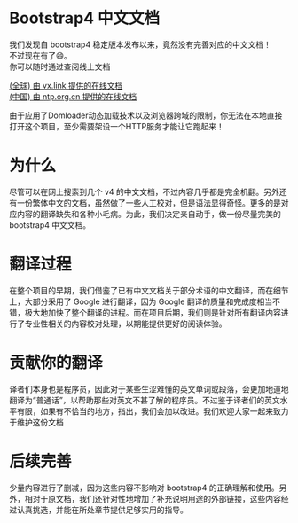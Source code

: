 # Bootstrap4 中文文档
我们发现自 bootstrap4 稳定版本发布以来，竟然没有完善对应的中文文档！   
不过现在有了😄。   
你可以随时通过查阅线上文档   

[(全球) 由 vx.link 提供的在线文档](http://bs4.vx.link)   
[(中国) 由 ntp.org.cn 提供的在线文档](http://bs4.ntp.org.cn/)   

由于应用了Domloader动态加载技术以及浏览器跨域的限制，你无法在本地直接打开这个项目，至少需要架设一个HTTP服务才能让它跑起来！

# 为什么
尽管可以在网上搜索到几个 v4 的中文文档，不过内容几乎都是完全机翻。另外还有一份繁体中文的文档，虽然做了一些人工校对，但是语法显得奇怪。更多的是对应内容的翻译缺失和各种小毛病。为此，我们决定亲自动手，做一份尽量完美的 bootstrap4 中文文档。

# 翻译过程
在整个项目的早期，我们借鉴了已有中文文档关于部分术语的中文翻译，而在细节上，大部分采用了 Google 进行翻译，因为 Google 翻译的质量和完成度相当不错，极大地加快了整个翻译的进程。而在项目后期，我们则是针对所有翻译内容进行了专业性相关的内容校对处理，以期能提供更好的阅读体验。

# 贡献你的翻译
译者们本身也是程序员，因此对于某些生涩难懂的英文单词或段落，会更加地道地翻译为“普通话”，以帮助那些对英文不甚了解的程序员。不过鉴于译者们的英文水平有限，如果有不恰当的地方，指出，我们会加以改进。我们欢迎大家一起来致力于维护这份文档

# 后续完善
少量内容进行了删减，因为这些内容不影响对 bootstrap4 的正确理解和使用。另外，相对于原文档，我们还针对性地增加了补充说明用途的外部链接，这些内容经过认真挑选，并能在所处章节提供足够实用的指导。
